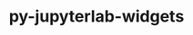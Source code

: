 ---
title: "py-jupyterlab-widgets"
layout: cache
categories: [package, v0.19]
meta: {"versions": ["3.0.3"], "compilers": ["gcc@=11.1.0", "gcc@=7.5.0", "oneapi@=2022.1.0"], "oss": ["ubuntu18.04", "ubuntu20.04"], "platforms": ["linux"], "targets": ["x86_64"], "stacks": ["data-vis-sdk", "e4s", "e4s-oneapi"], "num_specs": 3, "num_specs_by_stack": {"data-vis-sdk": 1, "e4s": 1, "e4s-oneapi": 1}}
spec_details: [{"hash": "iklxvtcpb35tcylxb73shch2wqhp4hyl", "compiler": "gcc@=7.5.0", "versions": ["3.0.3"], "os": "ubuntu18.04", "platform": "linux", "target": "x86_64", "variants": ["build_system=python_pip"], "stacks": ["data-vis-sdk"], "size": "-", "tarball": "https://binaries.spack.io/releases/v0.19/build_cache/linux-ubuntu18.04-x86_64/gcc-7.5.0/py-jupyterlab-widgets-3.0.3/linux-ubuntu18.04-x86_64-gcc-7.5.0-py-jupyterlab-widgets-3.0.3-iklxvtcpb35tcylxb73shch2wqhp4hyl.spack"}, {"hash": "fbzzglybawrnznqj4dbzmywzgmezzndw", "compiler": "gcc@=11.1.0", "versions": ["3.0.3"], "os": "ubuntu20.04", "platform": "linux", "target": "x86_64", "variants": ["build_system=python_pip"], "stacks": ["e4s"], "size": "-", "tarball": "https://binaries.spack.io/releases/v0.19/build_cache/linux-ubuntu20.04-x86_64/gcc-11.1.0/py-jupyterlab-widgets-3.0.3/linux-ubuntu20.04-x86_64-gcc-11.1.0-py-jupyterlab-widgets-3.0.3-fbzzglybawrnznqj4dbzmywzgmezzndw.spack"}, {"hash": "r2xwh3xlcnzmtkztyfo2ki5df4xjs5xu", "compiler": "oneapi@=2022.1.0", "versions": ["3.0.3"], "os": "ubuntu20.04", "platform": "linux", "target": "x86_64", "variants": ["build_system=python_pip"], "stacks": ["e4s-oneapi"], "size": "-", "tarball": "https://binaries.spack.io/releases/v0.19/build_cache/linux-ubuntu20.04-x86_64/oneapi-2022.1.0/py-jupyterlab-widgets-3.0.3/linux-ubuntu20.04-x86_64-oneapi-2022.1.0-py-jupyterlab-widgets-3.0.3-r2xwh3xlcnzmtkztyfo2ki5df4xjs5xu.spack"}]
---